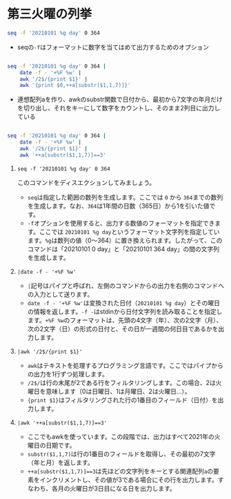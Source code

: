 # 第三火曜の列挙

```bash
seq -f '20210101 %g day' 0 364
```

- seqの`-f`はフォーマットに数字を当てはめて出力するためのオプション

```bash

seq -f '20210101 %g day' 0 364 |
    date -f - '+%F %w' |
    awk '/2$/{print $1}' |
    awk '{print $0,++a[substr($1,1,7)]}'

```

- 連想配列aを作り、awkのsubstr関数で日付から、最初から7文字の年月だけを切り出し、それをキーにして数字をカウントし、そのまま2列目に出力している

```bash

seq -f '20210101 %g day' 0 364 |
    date -f - '+%F %w' |
    awk '/2$/{print $1}' |
    awk '++a[substr($1,1,7)]==3'

```

1. `seq -f '20210101 %g day' 0 364`

    このコマンドをディスエクションしてみましょう。
    - `seq`は指定した範囲の数列を生成します。ここでは `0` から `364`までの数列を生成します。なお、`364`は1年間の日数（365日）から1を引いた値です。
    - `-f`オプションを使用すると、出力する数値のフォーマットを指定できます。ここでは `20210101 %g day`というフォーマット文字列を指定しています。`%g`は数列の値（0〜364）に置き換えられます。したがって、このコマンドは「20210101 0 day」と「20210101 364 day」の間の文字列を生成します。

2. `|date -f - '+%F %w'`

    - `|`記号はパイプと呼ばれ、左側のコマンドからの出力を右側のコマンドへの入力として送ります。
    - `date -f - '+%F %w'`は変換された日付（`20210101 %g day`）とその曜日の情報を返します。`-f -`はstdinから日付文字列を読み取ることを指定します。`+%F %w`のフォーマットは、先頭の4文字（年）、次の2文字（月）、次の2文字（日）の形式の日付と、その日が一週間の何日目であるかを出力します。

3. `|awk '/2$/{print $1}'`

    - `awk`はテキストを処理するプログラミング言語です。ここではパイプからの出力を1行ずつ処理します。
    - `/2$/`は行の末尾が2である行をフィルタリングします。この場合、2は火曜日を意味します（0は日曜日、1は月曜日、2は火曜日...）。
    - `{print $1}`はフィルタリングされた行の1番目のフィールド（日付）を出力します。

4. `|awk '++a[substr($1,1,7)]==3'`

    - ここでもawkを使っています。この段階では、出力はすべて2021年の火曜日の日期です。
    - `substr($1,1,7)`は行の1番目のフィールドを取得し、その最初の7文字（年と月）を返します。
    - `++a[substr($1,1,7)]==3`は先ほどの文字列をキーとする関連配列`a`の要素をインクリメントし、その値が3である場合にその行を出力します。すなわち、各月の火曜日が3日目になる日を出力します。
